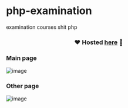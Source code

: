 # php-examination
examination courses shit  php 

<div align="center">

### ❤️ Hosted [here](http://jayesh.rf.gd/home.php) 🥰

</div>


### Main page
![image](https://user-images.githubusercontent.com/68821643/203308202-7debefa7-9ed9-4315-86e8-7f752666a8fb.png)

### Other page
![image](https://user-images.githubusercontent.com/68821643/203308758-4dfd2bb1-dc73-48b2-8c1a-6bdfc021f9de.png)


